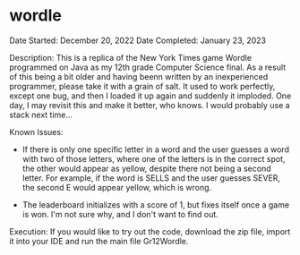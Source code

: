 # wordle

Date Started: December 20, 2022
Date Completed: January 23, 2023

Description:
  This is a replica of the New York Times game Wordle programmed on Java as my 12th grade Computer Science final.
  As a result of this being a bit older and having beenn written by an inexperienced programmer, please take it with a grain of salt.
  It used to work perfectly, except one bug, and then I loaded it up again and suddenly it imploded.
  One day, I may revisit this and make it better, who knows. I would probably use a stack next time...

Known Issues:
  - If there is only one specific letter in a word and the user guesses a word with two of those letters, where one of the letters is in the correct spot, the other would appear as yellow, despite there not being a second letter.
    For example, if the word is SELLS and the user guesses SEVER, the second E would appear yellow, which is wrong.

  - The leaderboard initializes with a score of 1, but fixes itself once a game is won. I'm not sure why, and I don't want to find out.

Execution:
  If you would like to try out the code, download the zip file, import it into your IDE and run the main file Gr12Wordle.
